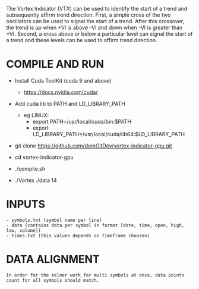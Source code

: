 The Vortex Indicator (VTX) can be used to identify the start of a trend and subsequently affirm trend direction. First, a simple cross of the two oscillators can be used to signal the start of a trend. After this crossover, the trend is up when +VI is above -VI and down when -VI is greater than +VI. Second, a cross above or below a particular level can signal the start of a trend and these levels can be used to affirm trend direction. 

# COMPILE AND RUN

- Install Cuda ToolKit (cuda 9 and above)
    - https://docs.nvidia.com/cuda/

- Add cuda lib to PATH and LD_LIBRARY_PATH
    - eg LINUX: 
        - export PATH=/usr/local/cuda/bin:$PATH
        - export LD_LIBRARY_PATH=/usr/local/cuda/lib64:$LD_LIBRARY_PATH

- git clone https://github.com/domGitDev/vortex-indicator-gpu.git

- cd vortex-indicator-gpu

- ./compile.sh

- ./Vortex ./data 14

# INPUTS
    - symbols.txt (symbol name per line)
    - data (contains data per symbol in format [date, time, open, high, low, volume])
    - times.txt (this values depends on timeframe choosen)

# DATA ALIGNMENT
    
    In order for the kelner work for multi symbols at once, data points count for all symbols should match.
